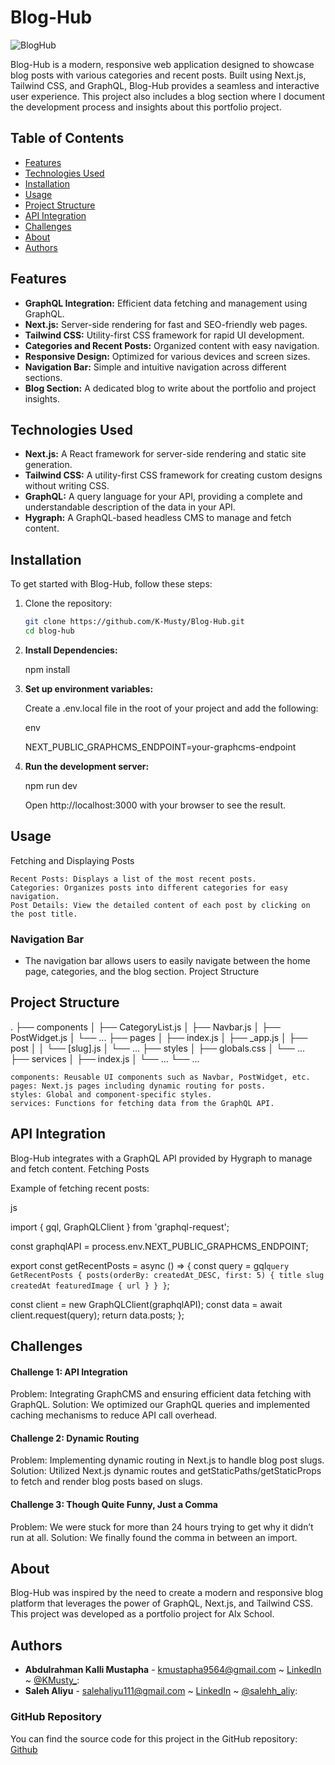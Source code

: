 # Blog-Hub

![BlogHub](https://github.com/K-Musty/Blog-Hub/assets/126028995/23d031d2-ea11-40d2-914c-9f2a340a724e)

Blog-Hub is a modern, responsive web application designed to showcase blog posts with various categories and recent posts. Built using Next.js, Tailwind CSS, and GraphQL, Blog-Hub provides a seamless and interactive user experience. This project also includes a blog section where I document the development process and insights about this portfolio project.

## Table of Contents

- [Features](#features)
- [Technologies Used](#technologies-used)
- [Installation](#installation)
- [Usage](#usage)
- [Project Structure](#project-structure)
- [API Integration](#api-integration)
- [Challenges](#challenges)
- [About](#about)
- [Authors](#authors)

## Features

- **GraphQL Integration:** Efficient data fetching and management using GraphQL.
- **Next.js:** Server-side rendering for fast and SEO-friendly web pages.
- **Tailwind CSS:** Utility-first CSS framework for rapid UI development.
- **Categories and Recent Posts:** Organized content with easy navigation.
- **Responsive Design:** Optimized for various devices and screen sizes.
- **Navigation Bar:** Simple and intuitive navigation across different sections.
- **Blog Section:** A dedicated blog to write about the portfolio and project insights.

## Technologies Used

- **Next.js:** A React framework for server-side rendering and static site generation.
- **Tailwind CSS:** A utility-first CSS framework for creating custom designs without writing CSS.
- **GraphQL:** A query language for your API, providing a complete and understandable description of the data in your API.
- **Hygraph:** A GraphQL-based headless CMS to manage and fetch content.

## Installation

To get started with Blog-Hub, follow these steps:
1. Clone the repository:

   ```sh
   git clone https://github.com/K-Musty/Blog-Hub.git
   cd blog-hub
   
2. **Install Dependencies:**

   npm install

3. **Set up environment variables:**

   Create a .env.local file in the root of your project and add the following:

   env

   NEXT_PUBLIC_GRAPHCMS_ENDPOINT=your-graphcms-endpoint

4. **Run the development server:**

   npm run dev

   Open http://localhost:3000 with your browser to see the result.

## Usage
Fetching and Displaying Posts

    Recent Posts: Displays a list of the most recent posts.
    Categories: Organizes posts into different categories for easy navigation.
    Post Details: View the detailed content of each post by clicking on the post title.

### Navigation Bar

- The navigation bar allows users to easily navigate between the home page, categories, and the blog section.
Project Structure

## Project Structure

.
├── components
│   ├── CategoryList.js
│   ├── Navbar.js
│   ├── PostWidget.js
│   └── ...
├── pages
│   ├── index.js
│   ├── _app.js
│   ├── post
│   │   └── [slug].js
│   └── ...
├── styles
│   ├── globals.css
│   └── ...
├── services
│   ├── index.js
│   └── ...
└── ...


    components: Reusable UI components such as Navbar, PostWidget, etc.
    pages: Next.js pages including dynamic routing for posts.
    styles: Global and component-specific styles.
    services: Functions for fetching data from the GraphQL API.

## API Integration

Blog-Hub integrates with a GraphQL API provided by Hygraph to manage and fetch content.
Fetching Posts

Example of fetching recent posts:

js

import { gql, GraphQLClient } from 'graphql-request';

const graphqlAPI = process.env.NEXT_PUBLIC_GRAPHCMS_ENDPOINT;

export const getRecentPosts = async () => {
  const query = gql`
    query GetRecentPosts {
      posts(orderBy: createdAt_DESC, first: 5) {
        title
        slug
        createdAt
        featuredImage {
          url
        }
      }
    }
  `;

  const client = new GraphQLClient(graphqlAPI);
  const data = await client.request(query);
  return data.posts;
};

## Challenges
#### Challenge 1: API Integration
Problem: Integrating GraphCMS and ensuring efficient data fetching with GraphQL.
Solution: We optimized our GraphQL queries and implemented caching mechanisms to reduce API call overhead.
#### Challenge 2: Dynamic Routing
Problem: Implementing dynamic routing in Next.js to handle blog post slugs.
Solution: Utilized Next.js dynamic routes and getStaticPaths/getStaticProps to fetch and render blog posts based on slugs.
#### Challenge 3: Though Quite Funny, Just a Comma
Problem: We were stuck for more than 24 hours trying to get why it didn’t run at all.
Solution: We finally found the comma in between an import.


## About

Blog-Hub was inspired by the need to create a modern and responsive blog platform that leverages the power of GraphQL, Next.js, and Tailwind CSS.
This project was developed as a portfolio project for Alx School.

## Authors
- **Abdulrahman Kalli Mustapha** - [kmustapha9564@gmail.com](https://github.com/K-Musty) ~ [LinkedIn](https://www.linkedin.com/in/abdulrahmankallimustapha/) ~ [@KMusty_](https://twitter.com/KMusty_):
- **Saleh Aliyu** - [salehaliyu111@gmail.com](https://github.com/salsdev) ~  [LinkedIn](https://www.linkedin.com/in/saleh-aliyu/) ~  [@salehh_aliy](https://twitter.com/salehh_aliy):


### GitHub Repository

You can find the source code for this project in the GitHub repository:
[Github](https://github.com/K-Musty/Blog-Hub.git)
